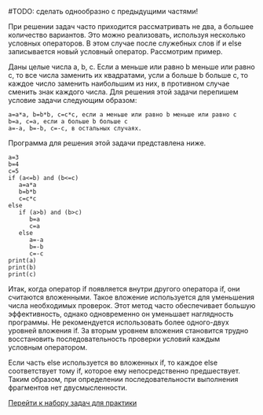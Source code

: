 #TODO: сделать однообразно с предыдущими частями!

При решении задач часто приходится рассматривать не два, а большее количество вариантов. Это можно реализовать, используя несколько условных операторов. В этом случае после служебных слов if и else записывается новый условный оператор. Рассмотрим пример.


Даны целые числа a, b, c. Если a меньше или равно b меньше или равно c, то все числа заменить их квадратами, усли a больше b больше c, то каждое число заменить наибольшим из них, в противном случае сменить знак каждого числа.
Для решения этой задачи перепишем условие задачи следующим образом:
```
a=a*a, b=b*b, c=c*c, если a меньше или равно b меньше или равно c
b=a, c=a, если a больше b больше c
a=-a, b=-b, c=-c, в остальных случаях.
```
Программа для решения этой задачи представлена ниже.
```
a=3
b=4
c=5
if (a<=b) and (b<=c)
   a=a*a
   b=b*b
   c=c*c
else
   if (a>b) and (b>c)                    
      b=a
      c=a
   else
      a=-a
      b=-b
      c=-c
print(a)
print(b)
print(c)
```

Итак, когда оператор if появляется внутри другого оператора if, они считаются вложенными. Такое вложение используется для уменьшения числа необходимых проверок. Этот метод часто обеспечивает большую эффективность, однако одновременно он уменьшает наглядность программы. Не рекомендуется использовать более одного-двух уровней вложения if. За вторым уровнем вложения становится трудно восстановить последовательность проверки условий каждым условным оператором.

Если часть else используется во вложенных if, то каждое else соответствует тому if, которое ему непосредственно предшествует. Таким образом, при определении последовательности выполнения фрагментов нет двусмысленности.

[Перейти к набору задач для практики](../../../tasks/p1/t9)
